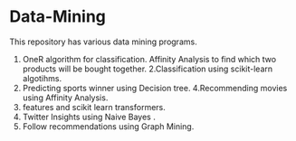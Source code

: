 # Data-Mining
This repository has various data mining programs.
1. OneR algorithm for classification. Affinity Analysis to find which two products will be bought together.
2.Classification using scikit-learn algotihms.
3. Predicting sports winner using Decision tree.
4.Recommending movies using Affinity Analysis.
5. features and scikit learn transformers.
6. Twitter Insights using Naive Bayes .
7. Follow recommendations using Graph Mining.




